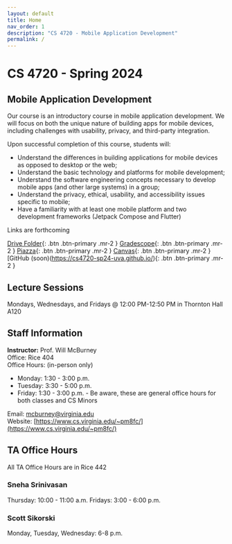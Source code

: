 ```yaml
---
layout: default
title: Home
nav_order: 1
description: "CS 4720 - Mobile Application Development"
permalink: /
---
```


# CS 4720 - Spring 2024
## Mobile Application Development
Our course is an introductory course in mobile application development. We will focus on both the unique nature of building apps for mobile devices, including challenges with usability, privacy, and third-party integration. 

Upon successful completion of this course, students will:

* Understand the differences in building applications for mobile devices as opposed to desktop or the web;
* Understand the basic technology and platforms for mobile development;
* Understand the software engineering concepts necessary to develop mobile apps (and other large systems) in a group;
* Understand the privacy, ethical, usability, and accessibility issues specific to mobile;
* Have a familiarity with at least one mobile platform and two development frameworks (Jetpack Compose and Flutter)

Links are forthcoming

[Drive Folder](https://drive.google.com/drive/folders/1Ego0PG46KX04mYHb6KgaUKz0Vek1u7WS?usp=drive_link){: .btn .btn-primary .mr-2  }
[Gradescope](https://www.gradescope.com/courses/698723){: .btn .btn-primary .mr-2  }
[Piazza](https://piazza.com/class/lr546t74wl57e/){: .btn .btn-primary .mr-2  }
[Canvas](https://canvas.its.virginia.edu/courses/104456){: .btn .btn-primary .mr-2  }
[GitHub (soon)(https://cs4720-sp24-uva.github.io/){: .btn .btn-primary .mr-2  }

## Lecture Sessions
Mondays, Wednesdays, and Fridays @ 12:00 PM-12:50 PM in Thornton Hall A120  

## Staff Information
__Instructor:__ Prof. Will McBurney  
Office: Rice 404   
Office Hours: (in-person only)  
* Monday: 1:30 - 3:00 p.m.  
* Tuesday: 3:30 - 5:00 p.m.  
* Friday: 1:30 - 3:00 p.m. - Be aware, these are general office hours for both classes and CS Minors  

Email: [mcburney@virginia.edu](mailto:mcburney@virginia.edu)    
Website: [https://www.cs.virginia.edu/~pm8fc/](https://www.cs.virginia.edu/~pm8fc/)    

## TA Office Hours

All TA Office Hours are in Rice 442

### Sneha Srinivasan

Thursday: 10:00 - 11:00 a.m.
Fridays: 3:00 - 6:00 p.m.

### Scott Sikorski

Monday, Tuesday, Wednesday: 6-8 p.m.